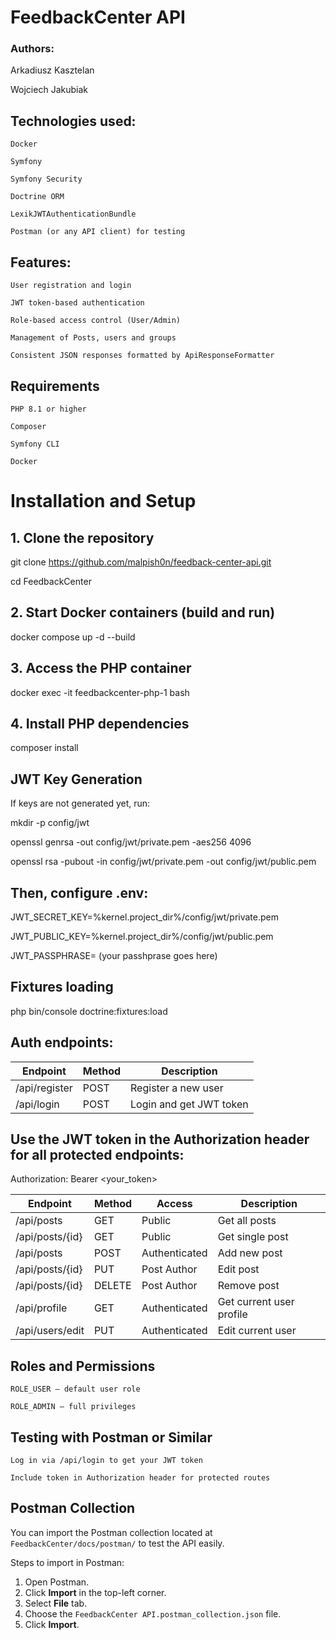 # FeedbackCenter API

### Authors:

Arkadiusz Kasztelan

Wojciech Jakubiak

## Technologies used:

    Docker
    
    Symfony
    
    Symfony Security
    
    Doctrine ORM

    LexikJWTAuthenticationBundle

    Postman (or any API client) for testing

## Features:

    User registration and login

    JWT token-based authentication

    Role-based access control (User/Admin)

    Management of Posts, users and groups

    Consistent JSON responses formatted by ApiResponseFormatter

## Requirements

    PHP 8.1 or higher

    Composer

    Symfony CLI
    
    Docker

# Installation and Setup

## 1. Clone the repository
git clone https://github.com/malpish0n/feedback-center-api.git

cd FeedbackCenter

## 2. Start Docker containers (build and run)
docker compose up -d --build

## 3. Access the PHP container
docker exec -it feedbackcenter-php-1 bash

## 4. Install PHP dependencies
composer install

## JWT Key Generation

If keys are not generated yet, run:

mkdir -p config/jwt

openssl genrsa -out config/jwt/private.pem -aes256 4096

openssl rsa -pubout -in config/jwt/private.pem -out config/jwt/public.pem

## Then, configure .env:

JWT_SECRET_KEY=%kernel.project_dir%/config/jwt/private.pem

JWT_PUBLIC_KEY=%kernel.project_dir%/config/jwt/public.pem

JWT_PASSPHRASE= (your passhprase goes here)

## Fixtures loading

php bin/console doctrine:fixtures:load

## Auth endpoints:

| Endpoint       | Method      | Description             |
| -------------- | ----------- | ----------------------- |
| /api/register  | POST        | Register a new user     |
| /api/login     | POST        | Login and get JWT token |


## Use the JWT token in the Authorization header for all protected endpoints:

Authorization: Bearer <your_token>

| Endpoint        | Method | Access        | Description              |
| --------------- | ------ | ------------- | ------------------------ |
| /api/posts      | GET    | Public        | Get all posts            |
| /api/posts/{id} | GET    | Public        | Get single post          |
| /api/posts      | POST   | Authenticated | Add new post             |
| /api/posts/{id} | PUT    | Post Author   | Edit post                |
| /api/posts/{id} | DELETE | Post Author   | Remove post              |
| /api/profile    | GET    | Authenticated | Get current user profile |
| /api/users/edit | PUT    | Authenticated | Edit current user        |

## Roles and Permissions

    ROLE_USER — default user role

    ROLE_ADMIN — full privileges

## Testing with Postman or Similar

    Log in via /api/login to get your JWT token

    Include token in Authorization header for protected routes

## Postman Collection

You can import the Postman collection located at `FeedbackCenter/docs/postman/` to test the API easily.

Steps to import in Postman:

1. Open Postman.
2. Click **Import** in the top-left corner.
3. Select **File** tab.
4. Choose the `FeedbackCenter API.postman_collection.json` file.
5. Click **Import**.


